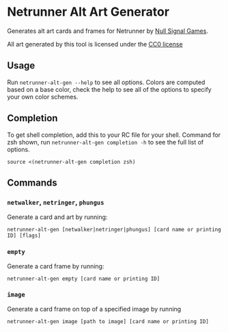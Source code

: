 # Netrunner Alt Art Generator

Generates alt art cards and frames for Netrunner by [Null Signal Games](nullsignal.games).

All art generated by this tool is licensed under the [CC0 license](https://creativecommons.org/publicdomain/zero/1.0/)

## Usage 

Run `netrunner-alt-gen --help` to see all options. Colors are computed
based on a base color, check the help to see all of the options to
specify your own color schemes.

## Completion

To get shell completion, add this to your RC file for your
shell. Command for zsh shown, run `netrunner-alt-gen completion -h` to
see the full list of options.

```
source <(netrunner-alt-gen completion zsh)
```

## Commands

### `netwalker`, `netringer`, `phungus`

Generate a card and art by running:

```
netrunner-alt-gen [netwalker|netringer|phungus] [card name or printing ID] [flags]
```

### `empty`

Generate a card frame by running:

```
netrunner-alt-gen empty [card name or printing ID]
```

### `image`

Generate a card frame on top of a specified image by running 

```
netrunner-alt-gen image [path to image] [card name or printing ID]
```
